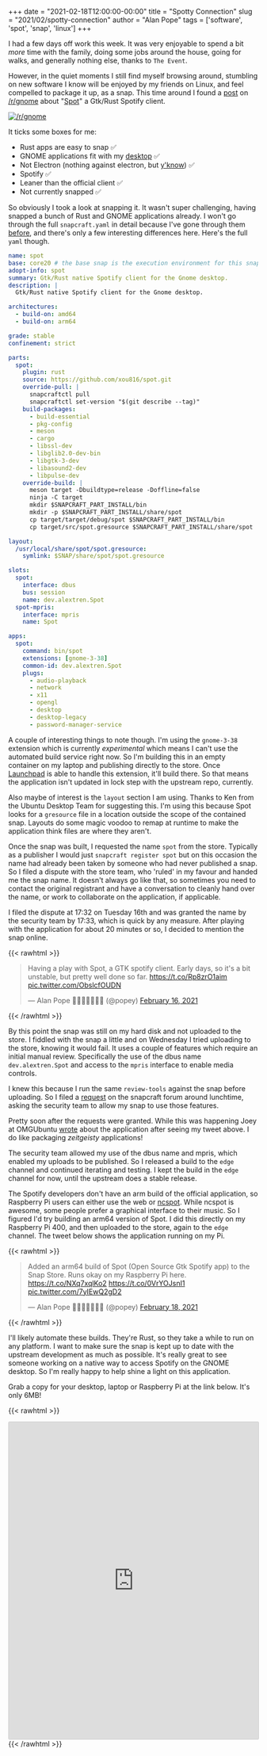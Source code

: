 +++
date = "2021-02-18T12:00:00-00:00"
title = "Spotty Connection"
slug = "2021/02/spotty-connection"
author = "Alan Pope"
tags = ['software', 'spot', 'snap', 'linux']
+++

I had a few days off work this week. It was very enjoyable to spend a bit *more* time with the family, doing some jobs around the house, going for walks, and generally nothing else, thanks to `The Event`. 

However, in the quiet moments I still find myself browsing around, stumbling on new software I know will be enjoyed by my friends on Linux, and feel compelled to package it up, as a snap. This time around I found a [post](https://www.reddit.com/r/gnome/comments/lkjg8o/some_progress_on_my_rustgtk_spotify_client/) on [/r/gnome](https://www.reddit.com/r/gnome/) about "[Spot](https://github.com/xou816/spot)" a Gtk/Rust Spotify client. 

[![/r/gnome](/images/2021-02-18/reddit.png)](https://www.reddit.com/r/gnome/comments/lkjg8o/some_progress_on_my_rustgtk_spotify_client/)

It ticks some boxes for me:

   * Rust apps are easy to snap ✅
   * GNOME applications fit with my [desktop](https://ubuntu.com/) ✅
   * Not Electron (nothing against electron, but [y'know](https://twitter.com/popey/status/793399003463516160)) ✅
   * Spotify ✅
   * Leaner than the official client ✅
   * Not currently snapped ✅

So obviously I took a look at snapping it. It wasn't super challenging, having snapped a bunch of Rust and GNOME applications already. I won't go through the full `snapcraft.yaml` in detail because I've gone through them [before](/blog/2020/12/snap-along-with-me/), and there's only a few interesting differences here. Here's the full `yaml` though.

```yaml
name: spot
base: core20 # the base snap is the execution environment for this snap
adopt-info: spot
summary: Gtk/Rust native Spotify client for the Gnome desktop.
description: |
  Gtk/Rust native Spotify client for the Gnome desktop.

architectures:
  - build-on: amd64
  - build-on: arm64

grade: stable
confinement: strict

parts:
  spot:
    plugin: rust
    source: https://github.com/xou816/spot.git
    override-pull: |
      snapcraftctl pull
      snapcraftctl set-version "$(git describe --tag)"
    build-packages:
      - build-essential
      - pkg-config
      - meson
      - cargo
      - libssl-dev
      - libglib2.0-dev-bin
      - libgtk-3-dev
      - libasound2-dev
      - libpulse-dev
    override-build: |
      meson target -Dbuildtype=release -Doffline=false
      ninja -C target
      mkdir $SNAPCRAFT_PART_INSTALL/bin
      mkdir -p $SNAPCRAFT_PART_INSTALL/share/spot
      cp target/target/debug/spot $SNAPCRAFT_PART_INSTALL/bin
      cp target/src/spot.gresource $SNAPCRAFT_PART_INSTALL/share/spot

layout:
  /usr/local/share/spot/spot.gresource:
    symlink: $SNAP/share/spot/spot.gresource

slots:
  spot:
    interface: dbus
    bus: session
    name: dev.alextren.Spot
  spot-mpris:
    interface: mpris
    name: Spot

apps:
  spot:
    command: bin/spot
    extensions: [gnome-3-38]
    common-id: dev.alextren.Spot
    plugs:
      - audio-playback
      - network
      - x11
      - opengl
      - desktop
      - desktop-legacy
      - password-manager-service

```

A couple of interesting things to note though. I'm using the `gnome-3-38` extension which is currently *experimental* which means I can't use the automated build service right now. So I'm building this in an empty container on my laptop and publishing directly to the store. Once [Launchpad](https://launchpad.net/) is able to handle this extension, it'll build there. So that means the application isn't updated in lock step with the upstream repo, currently.

Also maybe of interest is the `layout` section I am using. Thanks to Ken from the Ubuntu Desktop Team for suggesting this. I'm using this because Spot looks for a `gresource` file in a location outside the scope of the contained snap. Layouts do some magic voodoo to remap at runtime to make the application think files are where they aren't. 

Once the snap was built, I requested the name `spot` from the store. Typically as a publisher I would just `snapcraft register spot` but on this occasion the name had already been taken by someone who had never published a snap. So I filed a dispute with the store team, who 'ruled' in my favour and handed me the snap name. It doesn't always go like that, so sometimes you need to contact the original registrant and have a conversation to cleanly hand over the name, or work to collaborate on the application, if applicable.

I filed the dispute at 17:32 on Tuesday 16th and was granted the name by the security team by 17:33, which is quick by any measure. After playing with the application for about 20 minutes or so, I decided to mention the snap online.

{{< rawhtml >}}
<blockquote class="twitter-tweet"><p lang="en" dir="ltr">Having a play with Spot, a GTK spotify client. Early days, so it&#39;s a bit unstable, but pretty well done so far. <a href="https://t.co/Rp8zrO1aim">https://t.co/Rp8zrO1aim</a> <a href="https://t.co/ObslcfOUDN">pic.twitter.com/ObslcfOUDN</a></p>&mdash; Alan Pope 🍺🐧🐱🇬🇧🇪🇺 (@popey) <a href="https://twitter.com/popey/status/1361736845789396992?ref_src=twsrc%5Etfw">February 16, 2021</a></blockquote> <script async src="https://platform.twitter.com/widgets.js" charset="utf-8"></script>
{{< /rawhtml >}}

By this point the snap was still on my hard disk and not uploaded to the store. I fiddled with the snap a little and on Wednesday I tried uploading to the store, knowing it would fail. It uses a couple of features which require an initial manual review. Specifically the use of the dbus name `dev.alextren.Spot` and access to the `mpris` interface to enable media controls.

I knew this because I run the same `review-tools` against the snap before uploading. So I filed a [request](https://forum.snapcraft.io/t/requests-for-spot-snap/22812) on the snapcraft forum around lunchtime, asking the security team to allow my snap to use those features. 

Pretty soon after the requests were granted. While this was happening Joey at OMGUbuntu [wrote](https://www.omgubuntu.co.uk/2021/02/spot-gtk-spotify-client-for-linux) about the application after seeing my tweet above. I do like packaging *zeitgeisty* applications! 

The security team allowed my use of the dbus name and mpris, which enabled my uploads to be published. So I released a build to the `edge` channel and continued iterating and testing. I kept the build in the `edge` channel for now, until the upstream does a stable release.  

The Spotify developers don't have an arm build of the official application, so Raspberry Pi users can either use the web or [ncspot](/blog/2020/12/spotify-on-the-raspberry-pi-400/). While ncspot is awesome, some people prefer a graphical interface to their music. So I figured I'd try building an arm64 version of Spot. I did this directly on my Raspberry Pi 400, and then uploaded to the store, again to the `edge` channel. The tweet below shows the application running on my Pi.

{{< rawhtml >}}
<blockquote class="twitter-tweet"><p lang="en" dir="ltr">Added an arm64 build of Spot (Open Source Gtk Spotify app) to the Snap Store. Runs okay on my Raspberry Pi here. <a href="https://t.co/NXq7xqlKo2">https://t.co/NXq7xqlKo2</a> <a href="https://t.co/0VrYOJsnI1">https://t.co/0VrYOJsnI1</a> <a href="https://t.co/7yIEwQ2gD2">pic.twitter.com/7yIEwQ2gD2</a></p>&mdash; Alan Pope 🍺🐧🐱🇬🇧🇪🇺 (@popey) <a href="https://twitter.com/popey/status/1362401613151948801?ref_src=twsrc%5Etfw">February 18, 2021</a></blockquote> <script async src="https://platform.twitter.com/widgets.js" charset="utf-8"></script>
{{< /rawhtml >}}

I'll likely automate these builds. They're Rust, so they take a while to run on any platform. I want to make sure the snap is kept up to date with the upstream development as much as possible. It's really great to see someone working on a native way to access Spotify on the GNOME desktop. So I'm really happy to help shine a light on this application. 

Grab a copy for your desktop, laptop or Raspberry Pi at the link below. It's only 6MB!

{{< rawhtml >}}
<iframe src="https://snapcraft.io/spot/embedded?button=black&channels=true&summary=true&screenshot=true" frameborder="0" width="100%" height="640px" style="border: 1px solid #CCC; border-radius: 2px;"></iframe>
{{< /rawhtml >}}